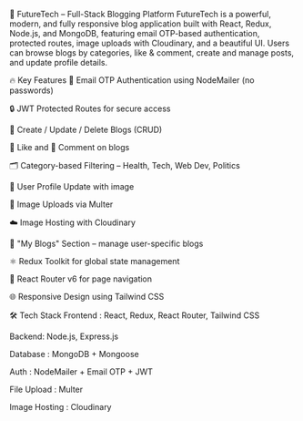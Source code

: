 🚀 FutureTech – Full-Stack Blogging Platform
FutureTech is a powerful, modern, and fully responsive blog application built with React, Redux, Node.js, and MongoDB, featuring email OTP-based authentication, protected routes, image uploads with Cloudinary, and a beautiful UI. Users can browse blogs by categories, like & comment, create and manage posts, and update profile details.

🔥 Key Features
🔐 Email OTP Authentication using NodeMailer (no passwords)

🔒 JWT Protected Routes for secure access

📝 Create / Update / Delete Blogs (CRUD)

💖 Like and 💬 Comment on blogs

🗂️ Category-based Filtering – Health, Tech, Web Dev, Politics

👤 User Profile Update with image

📂 Image Uploads via Multer

☁️ Image Hosting with Cloudinary

🧾 "My Blogs" Section – manage user-specific blogs

⚛️ Redux Toolkit for global state management

🧭 React Router v6 for page navigation

🌐 Responsive Design using Tailwind CSS

🛠️ Tech Stack
Frontend :	React, Redux, React Router, Tailwind CSS

Backend:	Node.js, Express.js

Database :	MongoDB + Mongoose

Auth	: NodeMailer + Email OTP + JWT

File Upload :	Multer

Image Hosting :	Cloudinary
